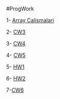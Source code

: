 #ProgWork

1- [Array Calismalari](https://hasangulbaba.github.io/firstRepo/Arraycalismalari.html)

2- [CW3](https://hasangulbaba.github.io/firstRepo/inspector.html)

3- [CW4](https://hasangulbaba.github.io/firstRepo/index.html)

4- [CW5](https://hasangulbaba.github.io/firstRepo/CW_5.html)

5- [HW1](https://hasangulbaba.github.io/firstRepo/HW1.html)

6- [HW2](https://hasangulbaba.github.io/firstRepo/database.html)

7-[CW6](https://hasangulbaba.github.io/firstRepo/database.html)
